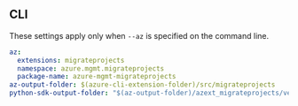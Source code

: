 ## CLI

These settings apply only when `--az` is specified on the command line.

``` yaml $(az)
az:
  extensions: migrateprojects
  namespace: azure.mgmt.migrateprojects
  package-name: azure-mgmt-migrateprojects
az-output-folder: $(azure-cli-extension-folder)/src/migrateprojects
python-sdk-output-folder: "$(az-output-folder)/azext_migrateprojects/vendored_sdks/migrateprojects"
```
